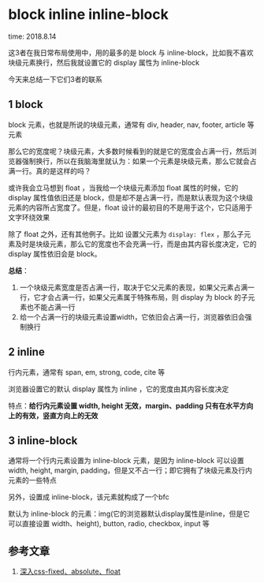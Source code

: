 # block inline inline-block

time: 2018.8.14

这3者在我日常布局使用中，用的最多的是 block 与 inline-block，比如我不喜欢块级元素换行，然后我就设置它的 display 属性为 inline-block

今天来总结一下它们3者的联系

## 1 block

block 元素，也就是所说的块级元素，通常有 div, header, nav, footer, article 等元素

那么它的宽度呢？块级元素，大多数时候看到的就是它的宽度会占满一行，然后浏览器强制换行，所以在我脑海里就认为：如果一个元素是块级元素，那么它就会占满一行。真的是这样的吗？

或许我会立马想到 float ，当我给一个块级元素添加 float 属性的时候，它的 display 属性值依旧还是 block，但是却不是占满一行，而是默认表现为这个块级元素的内容所占宽度了。但是，float 设计的最初目的不是用于这个，它只适用于文字环绕效果

除了 float 之外，还有其他例子。比如 设置父元素为 `display: flex` ，那么子元素及时是块级元素，那么它的宽度也不会充满一行，而是由其内容长度决定，它的 display 属性依旧会是 block。

**总结**：

1. 一个块级元素宽度是否占满一行，取决于它父元素的表现，如果父元素占满一行，它才会占满一行，如果父元素属于特殊布局，则 display 为 block 的子元素也不能占满一行  
2. 给一个占满一行的块级元素设置width，它依旧会占满一行，浏览器依旧会强制换行

## 2 inline

行内元素，通常有 span, em, strong, code, cite 等

浏览器设置它的默认 display 属性为 inline ，它的宽度由其内容长度决定

特点：**给行内元素设置 width, height 无效，margin、padding 只有在水平方向上的有效，竖直方向上的无效**

## 3 inline-block

通常将一个行内元素设置为 inline-block 元素，是因为 inline-block 可以设置 width, height, margin, padding，但是又不占一行；即它拥有了块级元素及行内元素的一些特点

另外，设置成 inline-block，该元素就构成了一个bfc

默认为 inline-block 的元素：img(它的浏览器默认display属性是inline，但是它可以直接设置 width、height), button, radio, checkbox, input 等

## 参考文章

1. [深入css-fixed、absolute、float](css/深入css-fixed、absolute、float.md)
